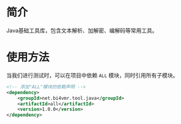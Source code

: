 # 简介
Java基础工具库，包含文本解析、加解密、编解码等常用工具。

# 使用方法
当我们进行测试时，可以在项目中依赖 `ALL` 模块，同时引用所有子模块。

```xml
<!-- 添加"ALL"模块的依赖声明 -->
<dependency>
    <groupId>net.bi4vmr.tool.java</groupId>
    <artifactId>all</artifactId>
    <version>1.0.0</version>
</dependency>
```

<!-- Hide
尽可能按照功能划分模块，避免引入目标功能的同时引入其他无用依赖的问题。
合理复用，对于简单的功能（字符串判空等），每个模块自行实现，不要复用其他模块，避免引入过多依赖。
-->
